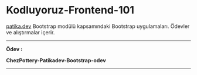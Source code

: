 
# Kodluyoruz-Frontend-101



[patika.dev](https://app.patika.dev/moduller/bootstrap/odev1) Bootstrap modülü kapsamındaki Bootstrap uygulamaları. Ödevler ve alıştırmalar içerir.

---


**Ödev  :**

**ChezPottery-Patikadev-Bootstrap-odev**
     
---

